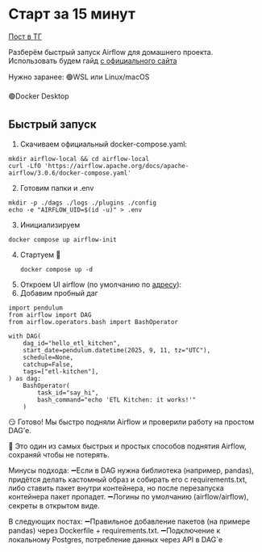 # Старт за 15 минут
[Пост в ТГ ](https://t.me/etl_kitchen/53)


Разберём быстрый запуск Airflow для домашнего проекта. Использовать будем гайд [с официального сайта](https://airflow.apache.org/docs/apache-airflow/stable/howto/docker-compose/index.html)

Нужно заранее:
🟢WSL или Linux/macOS

🟢Docker Desktop
## Быстрый запуск 

1. Скачиваем официальный docker-compose.yaml:
```shell 
mkdir airflow-local && cd airflow-local
curl -LfO 'https://airflow.apache.org/docs/apache-airflow/3.0.6/docker-compose.yaml'
```
 2. Готовим папки и .env 
```shell
mkdir -p ./dags ./logs ./plugins ./config
echo -e "AIRFLOW_UID=$(id -u)" > .env
```
 3.  Инициализируем 
```shell
docker compose up airflow-init
```

 4. Стартуем 🚀
    ```shell
    docker compose up -d
    ```
5. Откроем UI airflow (по умолчанию по [адресу](http://localhost:8080)):  
6. Добавим пробный даг 
```
import pendulum
from airflow import DAG
from airflow.operators.bash import BashOperator

with DAG(
    dag_id="hello_etl_kitchen",
    start_date=pendulum.datetime(2025, 9, 11, tz="UTC"),
    schedule=None,              
    catchup=False,
    tags=["etl-kitchen"],
) as dag:
    BashOperator(
        task_id="say_hi",
        bash_command="echo 'ETL Kitchen: it works!'"
    )

```
😏 Готово! Мы быстро подняли Airflow и проверили работу на простом DAG’е.

💾 Это один из самых быстрых и простых способов поднятия Airflow, сохраняй чтобы не потерять. 

Минусы подхода:
➖Если в DAG нужна библиотека (например, pandas), придётся делать кастомный образ и собирать его с requirements.txt, либо ставить пакет внутри контейнера, но после перезапуска контейнера пакет пропадет. 
➖Логины по умолчанию (airflow/airflow), секреты в открытом виде. 

В следующих постах: 
➖Правильное добавление пакетов (на примере pandas) через Dockerfile + requirements.txt.
➖Подключение к локальному Postgres, потребление данных через API в DAG`e 